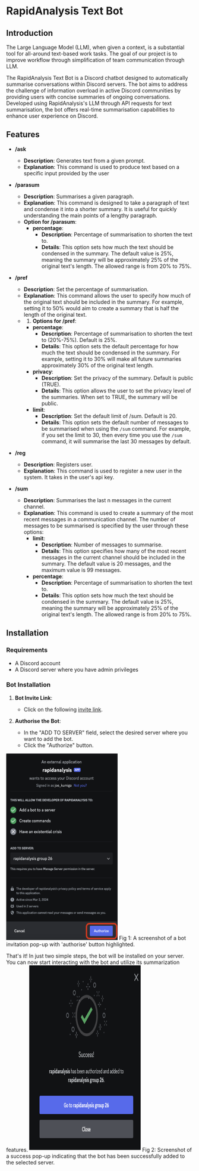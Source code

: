 # RapidAnalysis Text Bot

## Introduction
The Large Language Model (LLM), when given a context, is a substantial tool for all-around text-based work tasks. The goal of our project is to improve workflow through simplification of team communication through LLM. 

The RapidAnalysis Text Bot is a Discord chatbot designed to automatically summarise conversations within Discord servers. The bot aims to address the challenge of information overload in active Discord communities by providing users with concise summaries of ongoing conversations. Developed using RapidAnalysis's LLM through API requests for text summarisation, the bot offers real-time summarisation capabilities to enhance user experience on Discord.

## Features 
- **/ask**
	- **Description**: Generates text from a given prompt.
	- **Explanation**: This command is used to produce text based on a specific input provided by the user
-  **/parasum**
    - **Description**: Summarises a given paragraph.
    - **Explanation**: This command is designed to take a paragraph of text and condense it into a shorter summary. It is useful for quickly understanding the main points of a lengthy paragraph.
	- **Option for /parasum**: 
		- **percentage**:
			- **Description**: Percentage of summarisation to shorten the text to.
			- **Details**: This option sets how much the text should be condensed in the summary. The default value is 25%, meaning the summary will be approximately 25% of the original text's length. The allowed range is from 20% to 75%.
 
- **/pref**
    - **Description**: Set the percentage of summarisation.
    - **Explanation**: This command allows the user to specify how much of the original text should be included in the summary. For example, setting it to 50% would aim to create a summary that is half the length of the original text.
    - 1. **Options for /pref**:
	    - **percentage**:
	        - **Description**: Percentage of summarisation to shorten the text to (20%-75%). Default is 25%.
	        - **Details**: This option sets the default percentage for how much the text should be condensed in the summary. For example, setting it to 30% will make all future summaries approximately 30% of the original text length.
	    - **privacy**:
	        - **Description**: Set the privacy of the summary. Default is public (TRUE).
	        - **Details**: This option allows the user to set the privacy level of the summaries. When set to TRUE, the summary will be public.
	    - **limit**:
	        - **Description**: Set the default limit of /sum. Default is 20.
	        - **Details**: This option sets the default number of messages to be summarised when using the `/sum` command. For example, if you set the limit to 30, then every time you use the `/sum` command, it will summarise the last 30 messages by default.
- **/reg**
    - **Description**: Registers user.
    - **Explanation**: This command is used to register a new user in the system. It takes in the user's api key. 
- **/sum**
    - **Description**: Summarises the last n messages in the current channel.
    - **Explanation**: This command is used to create a summary of the most recent messages in a communication channel. The number of messages to be summarised is specified by the user through these options: 
	    - **limit**:
		    - **Description**: Number of messages to summarise.
		    - **Details**: This option specifies how many of the most recent messages in the current channel should be included in the summary. The default value is 20 messages, and the maximum value is 99 messages.
		- **percentage**:
		    - **Description**: Percentage of summarisation to shorten the text to.
		    - **Details**: This option sets how much the text should be condensed in the summary. The default value is 25%, meaning the summary will be approximately 25% of the original text's length. The allowed range is from 20% to 75%.


## Installation

### Requirements

- A Discord account
- A Discord server where you have admin privileges

### Bot Installation

1. **Bot Invite Link**:
    
    - Click on the following [invite link](https://canary.discord.com/oauth2/authorize?client_id=1213473267457724416&scope=applications.commands%20bot&integration_type=0).
    
    
2. **Authorise the Bot**:
    
    - In the "ADD TO SERVER" field, select the desired server where you want to add the bot.
    - Click the "Authorize" button.
      
<img src="https://github.com/rapidanalysis/discord/blob/prototype/documents/Images/Screenshot%202024-05-19%20at%202.52.35%20pm.png" width="300" height="500">  
	Fig 1: A screenshot of a bot invitation pop-up with 'authorise' button highlighted.

That's it! In just two simple steps, the bot will be installed on your server. You can now start interacting with the bot and utilize its summarization features.
<img src="https://github.com/rapidanalysis/discord/blob/prototype/documents/Images/Screenshot%202024-05-19%20at%202.55.24%20pm.png" width="300" height="500"> 
	Fig 2: Screenshot of a success pop-up indicating that the bot has been successfully added to the selected server.
